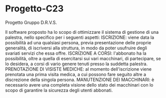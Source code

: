 # Progetto-C23 
Progetto Gruppo D.R.V.S.

Il software proposto ha lo scopo di ottimizzare il sistema di gestione di una palestra, nello specifico per i seguenti aspetti:
ISCRIZIONE: viene data la possibilità ad una qualsiasi persona, previa presentazione delle proprie generalità, di iscriversi alla struttura, in modo da poter usufruire degli svariati servizi che essa offre.
ISCRIZIONE A CORSI: l'abbonato ha la possibilità, oltre a quella di esercitarsi sui vari macchinari, di partecipare, se lo desidera, a corsi di vario genere tenuti presso la suddetta palestra.
PRENOTAZIONE DI VISISTE MEDICHE: al momento dell'iscrizione viene prenotata una prima visita medica, a cui possono fare seguito altre a discrezione della singola persona.
MANUTENZIONE DEI MACCHINARI: è necessario avere una completa visione dello stato dei macchinari con lo scopo di garantire la sicurezza degli utenti abbonati.
